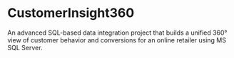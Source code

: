 # CustomerInsight360
An advanced SQL-based data integration project that builds a unified 360° view of customer behavior and conversions for an online retailer using MS SQL Server.
